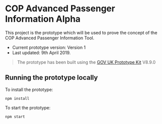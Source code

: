 # COP Advanced Passenger Information Alpha

This project is the prototype which will be used to prove the concept of the COP Advanced Passenger Information Tool. 

- Current prototype version: Version 1
- Last updated: 9th April 2019.

>The prototype has been built using the [GOV UK Prototype Kit](https://govuk-prototype-kit.herokuapp.com/docs) V8.9.0

## Running the prototype locally

To install the prototype:

```
npm install
```

To start the prototype:

```
npm start
```

